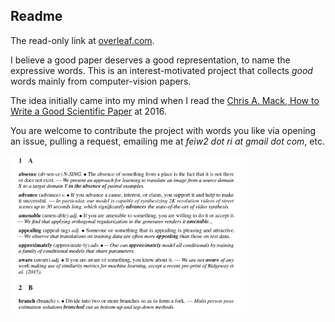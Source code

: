 ## Readme 

The read-only link at [overleaf.com](https://www.overleaf.com/read/dgzbqvhjhbvq).

I believe a good paper deserves a good representation, to name the expressive words. This is an interest-motivated project that collects *good* words mainly from computer-vision papers. 

The idea initially came into my mind when I read the [Chris A. Mack, How to Write a Good Scientific Paper](https://spie.org/samples/9781510619142.pdf)
 at 2016.
 
 You are welcome to contribute the project with words you like via opening an issue, pulling a request, emailing me at *feiw2 dot ri at gmail dot com*, etc. 

<img src="examples/a.png" width="75%" height="75%">

